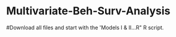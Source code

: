 # Multivariate-Beh-Surv-Analysis

#Download all files and start with the 'Models I & II...R" R script.
